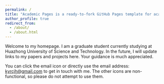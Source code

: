 ```yaml
---
permalink: /
title: "Academic Pages is a ready-to-fork GitHub Pages template for academic personal websites"
author_profile: true
redirect_from: 
  - /about/
  - /about.html
---
```


Welcome to my homepage. I am a graduate student currently studying at Huazhong University of Science and Technology. In the future, I will update links to my papers and projects here. Your guidance is much appreciated.


You can click the email icon or directly use the email address: kyrcjh@gmail.com to get in touch with me. The other icons are non-functional, so please do not attempt to use them.
